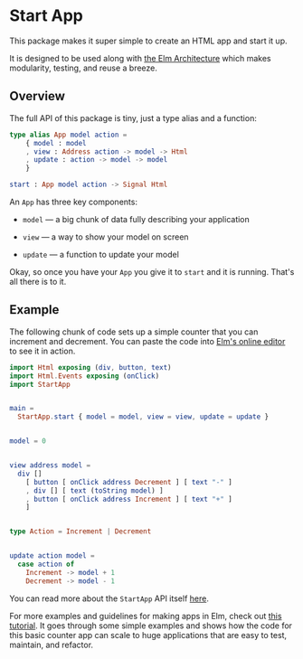 # Start App

This package makes it super simple to create an HTML app and start it up.

It is designed to be used along with [the Elm Architecture][arch] which makes
modularity, testing, and reuse a breeze.

[arch]: https://github.com/evancz/elm-architecture-tutorial/

## Overview

The full API of this package is tiny, just a type alias and a function:


```elm
type alias App model action =
    { model : model
    , view : Address action -> model -> Html
    , update : action -> model -> model
    }

start : App model action -> Signal Html
```

An `App` has three key components:

  * `model` &mdash; a big chunk of data fully describing your application

  * `view` &mdash; a way to show your model on screen

  * `update` &mdash; a function to update your model

Okay, so once you have your `App` you give it to `start` and it is running.
That's all there is to it.

[elm-html]: http://elm-lang.org/blog/Blazing-Fast-Html.elm
[address]: http://package.elm-lang.org/packages/elm-lang/core/2.0.1/Signal#Mailbox
[arch]: https://github.com/evancz/elm-architecture-tutorial/


## Example

The following chunk of code sets up a simple counter that you can increment
and decrement. You can paste the code into [Elm's online editor][edit] to see
it in action.

[edit]: http://elm-lang.org/try

```elm
import Html exposing (div, button, text)
import Html.Events exposing (onClick)
import StartApp


main =
  StartApp.start { model = model, view = view, update = update }


model = 0


view address model =
  div []
    [ button [ onClick address Decrement ] [ text "-" ]
    , div [] [ text (toString model) ]
    , button [ onClick address Increment ] [ text "+" ]
    ]


type Action = Increment | Decrement


update action model =
  case action of
    Increment -> model + 1
    Decrement -> model - 1
```

You can read more about the `StartApp` API itself [here][docs].

[docs]: http://package.elm-lang.org/packages/evancz/start-app/latest/StartApp

For more examples and guidelines for making apps in Elm, check out [this
tutorial][arch]. It goes through some simple examples and shows how the code
for this basic counter app can scale to huge applications that are easy to
test, maintain, and refactor.
